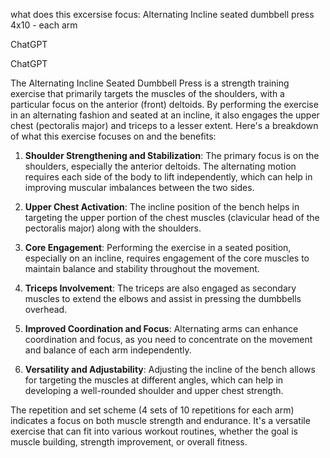 what does this excersise focus: Alternating Incline seated dumbbell press 4x10 - each arm

ChatGPT

ChatGPT

The Alternating Incline Seated Dumbbell Press is a strength training exercise that primarily targets the muscles of the shoulders, with a particular focus on the anterior (front) deltoids. By performing the exercise in an alternating fashion and seated at an incline, it also engages the upper chest (pectoralis major) and triceps to a lesser extent. Here's a breakdown of what this exercise focuses on and the benefits:

1. **Shoulder Strengthening and Stabilization**: The primary focus is on the shoulders, especially the anterior deltoids. The alternating motion requires each side of the body to lift independently, which can help in improving muscular imbalances between the two sides.
    
2. **Upper Chest Activation**: The incline position of the bench helps in targeting the upper portion of the chest muscles (clavicular head of the pectoralis major) along with the shoulders.
    
3. **Core Engagement**: Performing the exercise in a seated position, especially on an incline, requires engagement of the core muscles to maintain balance and stability throughout the movement.
    
4. **Triceps Involvement**: The triceps are also engaged as secondary muscles to extend the elbows and assist in pressing the dumbbells overhead.
    
5. **Improved Coordination and Focus**: Alternating arms can enhance coordination and focus, as you need to concentrate on the movement and balance of each arm independently.
    
6. **Versatility and Adjustability**: Adjusting the incline of the bench allows for targeting the muscles at different angles, which can help in developing a well-rounded shoulder and upper chest strength.
    

The repetition and set scheme (4 sets of 10 repetitions for each arm) indicates a focus on both muscle strength and endurance. It's a versatile exercise that can fit into various workout routines, whether the goal is muscle building, strength improvement, or overall fitness.